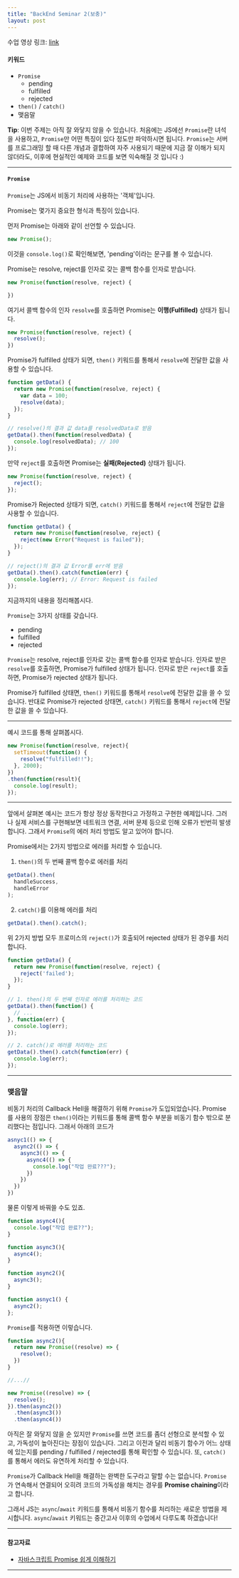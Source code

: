 ```yaml
---
title: "BackEnd Seminar 2(보충)"
layout: post
---
```


수업 영상 링크: [link](https://drive.google.com/file/d/1VBF0JgmH4BZcp7SJ49VcPsL-Ptkly1os/view?usp=sharing)

#### 키워드
- `Promise`
  - pending
  - fulfilled
  - rejected
- `then()` / `catch()`
- 맺음말

**Tip**: 이번 주제는 아직 잘 와닿지 않을 수 있습니다. 처음에는 JS에선 `Promise`란 녀석을 사용하고, `Promise`만 어떤 특징이 있다 정도만 파악하시면 됩니다. `Promise`는 서버를 프로그래밍 할 때 다른 개념과 결합하여 자주 사용되기 때문에 지금 잘 이해가 되지 않더라도, 이후에 현실적인 예제와 코드를 보면 익숙해질 것 입니다 :)

<hr>

#### `Promise`
`Promise`는 JS에서 비동기 처리에 사용하는 '객체'입니다. 

Promise는 몇가지 중요한 형식과 특징이 있습니다.

먼저 Promise는 아래와 같이 선언할 수 있습니다.

``` javascript
new Promise();
```

이것을 `console.log()`로 확인해보면, 'pending'이라는 문구를 볼 수 있습니다.

Promise는 resolve, reject를 인자로 갖는 콜백 함수를 인자로 받습니다.

``` javascript
new Promise(function(resolve, reject) {

})
```

여기서 콜백 함수의 인자 `resolve`를 호출하면 Promise는 **이행(Fulfilled)** 상태가 됩니다.

``` javascript
new Promise(function(resolve, reject) {
  resolve();
})
```

Promise가 fulfilled 상태가 되면, `then()` 키워드를 통해서 `resolve`에 전달한 값을 사용할 수 있습니다.

``` javascript
function getData() {
  return new Promise(function(resolve, reject) {
    var data = 100;
    resolve(data);
  });
}

// resolve()의 결과 값 data를 resolvedData로 받음
getData().then(function(resolvedData) {
  console.log(resolvedData); // 100
});
```

만약 `reject`를 호출하면 Promise는 **실패(Rejected)** 상태가 됩니다.

``` javascript
new Promise(function(resolve, reject) {
  reject();
});
```

Promise가 Rejected 상태가 되면, `catch()` 키워드를 통해서 `reject`에 전달한 값을 사용할 수 있습니다.

``` javascript
function getData() {
  return new Promise(function(resolve, reject) {
    reject(new Error("Request is failed"));
  });
}

// reject()의 결과 값 Error를 err에 받음
getData().then().catch(function(err) {
  console.log(err); // Error: Request is failed
});
```

지금까지의 내용을 정리해봅시다.

`Promise`는 3가지 상태를 갖습니다.
- pending
- fulfilled
- rejected

`Promise`는 resolve, reject를 인자로 갖는 콜백 함수를 인자로 받습니다. 인자로 받은 `resolve`를 호출하면, Promise가 fulfilled 상태가 됩니다. 인자로 받은 `reject`를 호출하면, Promise가 rejected 상태가 됩니다.

Promise가 fulfilled 상태면, `then()` 키워드를 통해서 `resolve`에 전달한 값을 쓸 수 있습니다. 반대로 Promise가 rejected 상태면, `catch()` 키워드를 통해서 `reject`에 전달한 값을 쓸 수 있습니다.

<hr>

예시 코드를 통해 살펴봅시다.

``` javascript
new Promise(function(resolve, reject){
  setTimeout(function() {
    resolve("fulfilled!!");
  }, 2000);
})
.then(function(result){
  console.log(result);
});
```

<hr>

앞에서 살펴본 예시는 코드가 항상 정상 동작한다고 가정하고 구현한 예제입니다. 그러나 실제 서비스를 구현해보면 네트워크 연결, 서버 문제 등으로 인해 오류가 빈번히 발생합니다. 그래서 `Promise`의 에러 처리 방법도 알고 있어야 합니다.

Promise에서는 2가지 방법으로 에러를 처리할 수 있습니다.

1. `then()`의 두 번째 콜백 함수로 에러를 처리
``` javascript
getData().then(
  handleSuccess,
  handleError
);
```

2. `catch()`를 이용해 에러를 처리
``` javascript
getData().then().catch();
```

위 2가지 방법 모두 프로미스의 `reject()`가 호출되어 rejected 상태가 된 경우를 처리합니다.

``` javascript
function getData() {
  return new Promise(function(resolve, reject) {
    reject('failed');
  });
}

// 1. then()의 두 번째 인자로 에러를 처리하는 코드
getData().then(function() {
  // ...
}, function(err) {
  console.log(err);
});

// 2. catch()로 에러를 처리하는 코드
getData().then().catch(function(err) {
  console.log(err);
});
```

<hr>

### 맺음말
비동기 처리의 Callback Hell을 해결하기 위해 `Promise`가 도입되었습니다. Promise를 사용의 장점은 `then()`이라는 키워드를 통해 콜백 함수 부분을 비동기 함수 밖으로 분리했다는 점입니다. 그래서 아래의 코드가

``` javascript
asnyc1(() => {
  async2(() => {
    async3(() => {
      async4(() => {
        console.log("작업 완료???");
      })
    })
  })
})
```

물론 이렇게 바꿔쓸 수도 있죠.

``` javascript
function async4(){
  console.log("작업 완료??");
}

function async3(){
  async4();
}

function async2(){
  async3();
}

function asnyc1() {
  async2();
};
```

`Promise`를 적용하면 이렇습니다.
``` javascript
function async2(){
  return new Promise((resolve) => {
    resolve();
  })
}

//...//

new Promise((resolve) => {
  resolve();
}).then(async2())
  .then(async3())
  .then(async4())
```

아직은 잘 와닿지 않을 순 있지만 `Promise`를 쓰면 코드를 좀더 선형으로 분석할 수 있고, 가독성이 높아진다는 장점이 있습니다. 그리고 이전과 달리 비동기 함수가 어느 상태에 있는지를 pending / fulfilled / rejected를 통해 확인할 수 있습니다. 또, `catch()`를 통해서 에러도 유연하게 처리할 수 있습니다.

`Promise`가 Callback Hell을 해결하는 완벽한 도구라고 말할 수는 없습니다. `Promise`가 연속해서 연결되어 오히려 코드의 가독성을 해치는 경우를 **Promise chaining**이라고 합니다.

그래서 JS는 `async`/`await` 키워드를 통해서 비동기 함수를 처리하는 새로운 방법을 제시합니다. `async`/`await` 키워드는 중간고사 이후의 수업에서 다루도록 하겠습니다!

<hr>

#### 참고자료
- [자바스크립트 Promise 쉽게 이해하기](https://joshua1988.github.io/web-development/javascript/promise-for-beginners/)


<hr>

